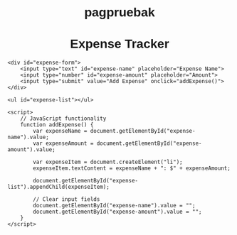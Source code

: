 # pagpruebak

<!DOCTYPE html>
<html>
<head>
    <title>Expense Tracker</title>
    <style>
        /* CSS styling */
        body {
            font-family: Arial, sans-serif;
        }
        h1 {
            text-align: center;
        }
        #expense-form {
            margin: 20px auto;
            width: 300px;
            border: 1px solid #ccc;
            padding: 10px;
            border-radius: 5px;
        }
        #expense-form input[type="text"],
        #expense-form input[type="number"],
        #expense-form input[type="submit"] {
            display: block;
            margin: 10px 0;
            width: 100%;
        }
        #expense-list {
            margin: 20px auto;
            width: 300px;
        }
        #expense-list li {
            list-style: none;
            margin-bottom: 5px;
            padding: 5px;
            background-color: #f5f5f5;
        }
    </style>
</head>
<body>
    <h1>Expense Tracker</h1>

    <div id="expense-form">
        <input type="text" id="expense-name" placeholder="Expense Name">
        <input type="number" id="expense-amount" placeholder="Amount">
        <input type="submit" value="Add Expense" onclick="addExpense()">
    </div>

    <ul id="expense-list"></ul>

    <script>
        // JavaScript functionality
        function addExpense() {
            var expenseName = document.getElementById("expense-name").value;
            var expenseAmount = document.getElementById("expense-amount").value;

            var expenseItem = document.createElement("li");
            expenseItem.textContent = expenseName + ": $" + expenseAmount;

            document.getElementById("expense-list").appendChild(expenseItem);

            // Clear input fields
            document.getElementById("expense-name").value = "";
            document.getElementById("expense-amount").value = "";
        }
    </script>
</body>
</html>
